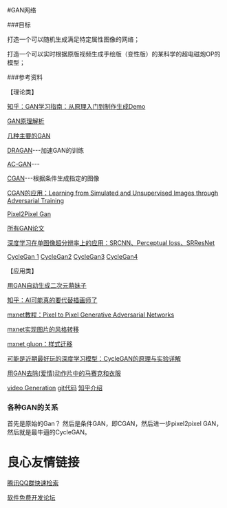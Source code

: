 #GAN网络

###目标

打造一个可以随机生成满足特定属性图像的网络；

打造一个可以实时根据原版视频生成手绘版（变性版）的某科学的超电磁炮OP的模型；

###参考资料

【理论类】

[知乎：GAN学习指南：从原理入门到制作生成Demo](https://zhuanlan.zhihu.com/p/24767059) 

[GAN原理解析](https://zhuanlan.zhihu.com/p/27295635)

[几种主要的GAN](https://zhuanlan.zhihu.com/p/27012520)

[DRAGAN](https://arxiv.org/abs/1705.07215)---加速GAN的训练

[AC-GAN](https://arxiv.org/pdf/1610.09585.pdf)---

[CGAN](https://arxiv.org/abs/1411.1784)---根据条件生成指定的图像

[CGAN的应用：Learning from Simulated and Unsupervised Images through Adversarial Training](https://arxiv.org/abs/1612.07828)

[Pixel2Pixel Gan](https://affinelayer.com/pix2pix/)

[所有GAN论文](https://zhuanlan.zhihu.com/p/26491601)



[深度学习在单图像超分辨率上的应用：SRCNN、Perceptual loss、SRResNet]()

[CycleGan 1](https://junyanz.github.io/CycleGAN/) [CycleGan2](https://arxiv.org/abs/1703.10593) [CycleGan3](https://zhuanlan.zhihu.com/p/26161125) [CycleGan4](https://zhuanlan.zhihu.com/p/34711316)

【应用类】

[用GAN自动生成二次元萌妹子](http://note.youdao.com/noteshare?id=b3821b0bf4adc89a3abf68f321e4d5ea&sub=B7D8CFEAE9F54BD7BC7AE57DA25E0B5A)

[知乎：AI可能真的要代替插画师了](https://zhuanlan.zhihu.com/p/28488946)

[mxnet教程：Pixel to Pixel Generative Adversarial Networks](http://gluon.mxnet.io/chapter14_generative-adversarial-networks/pixel2pixel.html)

[mxnet实现图片的风格转移](https://zhuanlan.zhihu.com/p/24205969)

[mxnet gluon：样式迁移](https://zh.gluon.ai/chapter_computer-vision/neural-style.html)

[可能是近期最好玩的深度学习模型：CycleGAN的原理与实验详解](https://zhuanlan.zhihu.com/p/28342644)

[用GAN去除(爱情)动作片中的马赛克和衣服](https://zhuanlan.zhihu.com/p/27199954)

[video Generation](https://www.youtube.com/watch?v=TN8cJiomk_k&list=PLKhoZeIzaF6pHYgtHBZetgmMES-ssWbzu&index=3)   [git代码](https://github.com/dyelax/adversarial_video_generation) [知乎介绍](https://zhuanlan.zhihu.com/p/31975366)



### 各种GAN的关系

首先是原始的Gan？ 然后是条件GAN，即CGAN，然后进一步pixel2pixel GAN，然后就是最牛逼的CycleGAN。

 # 良心友情链接

[腾讯QQ群快速检索](http://u.720life.cn/s/8cf73f7c)

[软件免费开发论坛](http://u.720life.cn/s/bbb01dc0)
